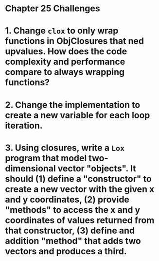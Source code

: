 Chapter 25 Challenges
=====================

# 1. Change `clox` to only wrap functions in ObjClosures that ned upvalues. How does the code complexity and performance compare to always wrapping functions?

# 2. Change the implementation to create a new variable for each loop iteration.

# 3. Using closures, write a `Lox` program that model two-dimensional vector "objects". It should (1) define a "constructor" to create a new vector with the given x and y coordinates, (2) provide "methods" to access the x and y coordinates of values returned from that constructor, (3) define and addition "method" that adds two vectors and produces a third.

